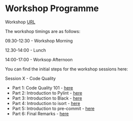 # Workshop Programme

Workshop [URL](https://ccpbiosim.github.io/software_workshop/) 

The workshop timings are as follows:

09.30-12:30 - Workshop Morning 

12.30-14:00 - Lunch 

14:00-17:00 - Worksop Afternoon


You can find the initial steps for the workshop sessions here:


Session X - Code Quality
- Part 1: Code Quality 101 - [here](/code_quality/1_code_quality.md)
- Part 2: Introduction to Pylint - [here](/code_quality/2_pylint.md)
- Part 3: Introduction to Black - [here](/code_quality/3_black.md)
- Part 4: Introduction to isort - [here](/code_quality/4_isort.md)
- Part 5: Introduction to pre-commit - [here](/code_quality/5_precommit.md)
- Part 6: Final Remarks - [here](/code_quality/6_final_remarks.md)

